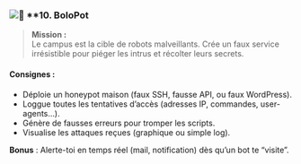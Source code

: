 ### ![🐝](https://fonts.gstatic.com/s/e/notoemoji/16.0/1f41d/32.png) **10. BoloPot

> **Mission :**  
> Le campus est la cible de robots malveillants. Crée un faux service irrésistible pour piéger les intrus et récolter leurs secrets.

#### **Consignes :**

- Déploie un honeypot maison (faux SSH, fausse API, ou faux WordPress).
- Loggue toutes les tentatives d’accès (adresses IP, commandes, user-agents…).
- Génère de fausses erreurs pour tromper les scripts.
- Visualise les attaques reçues (graphique ou simple log).

**Bonus** : Alerte-toi en temps réel (mail, notification) dès qu’un bot te “visite”.
